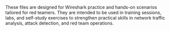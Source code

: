 These files are designed for Wireshark practice and hands-on scenarios tailored for red teamers. 
They are intended to be used in training sessions, labs, and self-study 
exercises to strengthen practical skills in network traffic analysis, attack detection, and red team operations.
